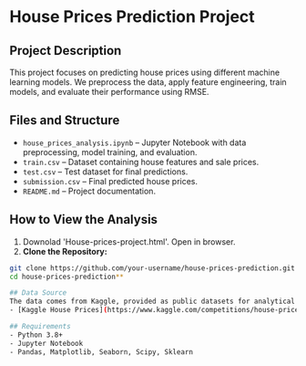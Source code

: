 # House Prices Prediction Project

## Project Description  
This project focuses on predicting house prices using different machine learning models. We preprocess the data, apply feature engineering, train models, and evaluate their performance using RMSE.

## Files and Structure  
- `house_prices_analysis.ipynb` – Jupyter Notebook with data preprocessing, model training, and evaluation.  
- `train.csv` – Dataset containing house features and sale prices.  
- `test.csv` – Test dataset for final predictions.  
- `submission.csv` – Final predicted house prices.  
- `README.md` – Project documentation.  

## How to View the Analysis
1. Downolad 'House-prices-project.html'. Open in browser.
2.  **Clone the Repository:**  
   ```sh
   git clone https://github.com/your-username/house-prices-prediction.git  
   cd house-prices-prediction**

## Data Source
The data comes from Kaggle, provided as public datasets for analytical purposes.
- [Kaggle House Prices](https://www.kaggle.com/competitions/house-prices-advanced-regression-techniques/data?select=train.csv)

## Requirements
- Python 3.8+
- Jupyter Notebook
- Pandas, Matplotlib, Seaborn, Scipy, Sklearn
